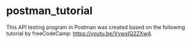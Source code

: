 # postman_tutorial

This API testing program in Postman was created based on the following tutorial by freeCodeCamp: https://youtu.be/VywxIQ2ZXw4.

